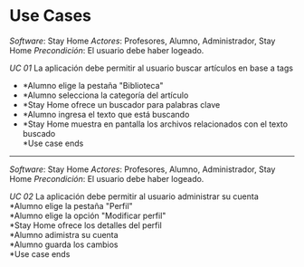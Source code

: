 # Use Cases

*Software*: Stay Home
*Actores*: Profesores, Alumno, Administrador, Stay Home
*Precondición*: El usuario debe haber logeado.

*UC 01* La aplicación debe permitir al usuario buscar artículos en base a tags<br/>
- *Alumno elige la pestaña "Biblioteca"<br/>
- *Alumno selecciona la categoría del artículo<br/>
- *Stay Home ofrece un buscador para palabras clave<br/>
- *Alumno ingresa el texto que está buscando<br/>
- *Stay Home muestra en pantalla los archivos relacionados con el texto buscado<br/>
*Use case ends<br/>

-----------------------------------------------------------------------------

*Software*: Stay Home
*Actores*: Profesores, Alumno, Administrador, Stay Home
*Precondición*: El usuario debe haber logeado.

*UC 02* La aplicación debe permitir al usuario administrar su cuenta<br/>
*Alumno elige la pestaña "Perfil"<br/>
*Alumno elige la opción "Modificar perfil"<br/>
*Stay Home ofrece los detalles del perfil<br/>
*Alumno adimistra su cuenta<br/>
*Alumno guarda los cambios<br/>
*Use case ends<br/>
